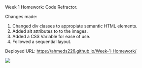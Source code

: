 Week 1 Homework: Code Refractor.

Changes made:
1. Changed div classes to appropiate semantic HTML elements.
2. Added alt attributes to to the images.
3. Added a CSS Variable for ease of use.
4. Followed a sequential layout.

Deployed URL: https://ahmeds226.github.io/Week-1-Homework/ 

<img src="./assets/images/01-html-css-git-homework-demo.png"/>